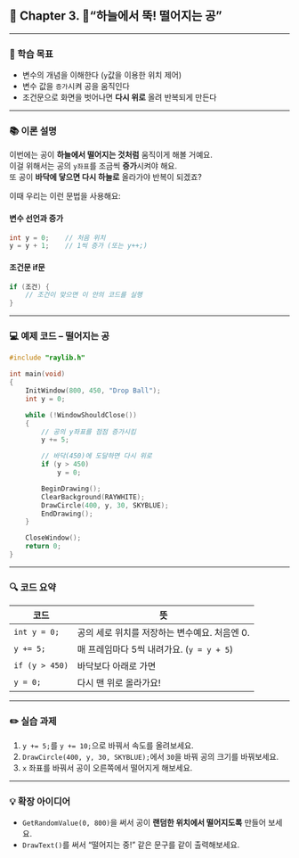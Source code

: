 ## 📘 Chapter 3. 🎈“하늘에서 뚝! 떨어지는 공”  

---

### 🎯 학습 목표  
- 변수의 개념을 이해한다 (`y`값을 이용한 위치 제어)  
- 변수 값을 `증가`시켜 공을 움직인다  
- 조건문으로 화면을 벗어나면 **다시 위로** 올려 반복되게 만든다  

---

### 📚 이론 설명

이번에는 공이 **하늘에서 떨어지는 것처럼** 움직이게 해볼 거예요.  
이걸 위해서는 공의 `y좌표`를 조금씩 **증가**시켜야 해요.  
또 공이 **바닥에 닿으면 다시 하늘로** 올라가야 반복이 되겠죠?

이때 우리는 이런 문법을 사용해요:

#### 변수 선언과 증가
```c
int y = 0;    // 처음 위치
y = y + 1;    // 1씩 증가 (또는 y++;)
```

#### 조건문 if문
```c
if (조건) {
    // 조건이 맞으면 이 안의 코드를 실행
}
```

---

### 💻 예제 코드 – 떨어지는 공

```c
#include "raylib.h"

int main(void)
{
    InitWindow(800, 450, "Drop Ball");
    int y = 0;

    while (!WindowShouldClose())
    {
        // 공의 y좌표를 점점 증가시킴
        y += 5;

        // 바닥(450)에 도달하면 다시 위로
        if (y > 450)
            y = 0;

        BeginDrawing();
        ClearBackground(RAYWHITE);
        DrawCircle(400, y, 30, SKYBLUE);
        EndDrawing();
    }

    CloseWindow();
    return 0;
}
```

---

### 🔍 코드 요약

| 코드           | 뜻                         |
|----------------|----------------------------|
| `int y = 0;`   | 공의 세로 위치를 저장하는 변수예요. 처음엔 0. |
| `y += 5;`      | 매 프레임마다 5씩 내려가요. (`y = y + 5`) |
| `if (y > 450)` | 바닥보다 아래로 가면       |
| `y = 0;`       | 다시 맨 위로 올라가요!     |

---

### ✏️ 실습 과제
1. `y += 5;`를 `y += 10;`으로 바꿔서 속도를 올려보세요.  
2. `DrawCircle(400, y, 30, SKYBLUE);`에서 `30`을 바꿔 공의 크기를 바꿔보세요.  
3. `x` 좌표를 바꿔서 공이 오른쪽에서 떨어지게 해보세요.

---

### 💡 확장 아이디어
- `GetRandomValue(0, 800)`을 써서 공이 **랜덤한 위치에서 떨어지도록** 만들어 보세요.  
- `DrawText()`를 써서 “떨어지는 중!” 같은 문구를 같이 출력해보세요.
